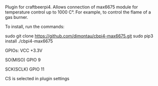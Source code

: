 Plugin for craftbeerpi4.
Allows connection of max6675 module for temperature control up to 1000 С°. For example, to control the flame of a gas burner.

To install, run the commands:

sudo git clone https://github.com/dimontau/cbpi4-max6675.git
sudo pip3 install ./cbpi4-max6675

GPIOs:
VCC +3.3V

SO(MISO) GPIO 9

SCK(SCLK) GPIO 11

CS is selected in plugin settings
